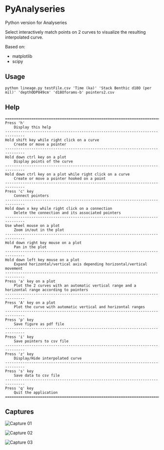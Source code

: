 # PyAnalyseries

Python version for Analyseries

Select interactively match points on 2 curves to visualize the resulting interpolated curve. 

Based on:
 * matplotlib
 * scipy

## Usage

```python lineage.py testFile.csv 'Time (ka)' 'Stack Benthic d18O (per mil)' 'depthODP849cm' 'd18Oforams-b' pointers2.csv```

## Help

```
===============================================================================
Press 'h'
    Display this help 
-------------------------------------------------------------------------------
Hold shift key while right click on a curve
    Create or move a pointer
-------------------------------------------------------------------------------
Hold down ctrl key on a plot
    Display points of the curve
-------------------------------------------------------------------------------
Hold down ctrl key on a plot while right click on a curve
    Create or move a pointer hooked on a point
-------------------------------------------------------------------------------
Press 'c' key
    Connect pointers
-------------------------------------------------------------------------------
Hold down x key while right click on a connection
    Delete the connection and its associated pointers
-------------------------------------------------------------------------------
Use wheel mouse on a plot
    Zoom in/out in the plot
-------------------------------------------------------------------------------
Hold down right key mouse on a plot
    Pan in the plot
-------------------------------------------------------------------------------
Hold down left key mouse on a plot
    Expand horizontal/vertical axis depending horizontal/vertical movement
-------------------------------------------------------------------------------
Press 'a' key on a plot
    Plot the 2 curves with an automatic vertical range and a horizontal range according to pointers
-------------------------------------------------------------------------------
Press 'A' key on a plot
    Plot the curve with automatic vertical and horizontal ranges
-------------------------------------------------------------------------------
Press 'p' key
    Save figure as pdf file
-------------------------------------------------------------------------------
Press 'i' key
    Save pointers to csv file
-------------------------------------------------------------------------------
Press 'z' key
    Display/Hide interpolated curve
-------------------------------------------------------------------------------
Press 's' key
    Save data to csv file
-------------------------------------------------------------------------------
Press 'q' key
    Quit the application
===============================================================================
```
 
## Captures

![Capture 01](file_lineage_01.png)  

![Capture 02](file_lineage_02.png)  

![Capture 03](file_lineage_03.png)  
